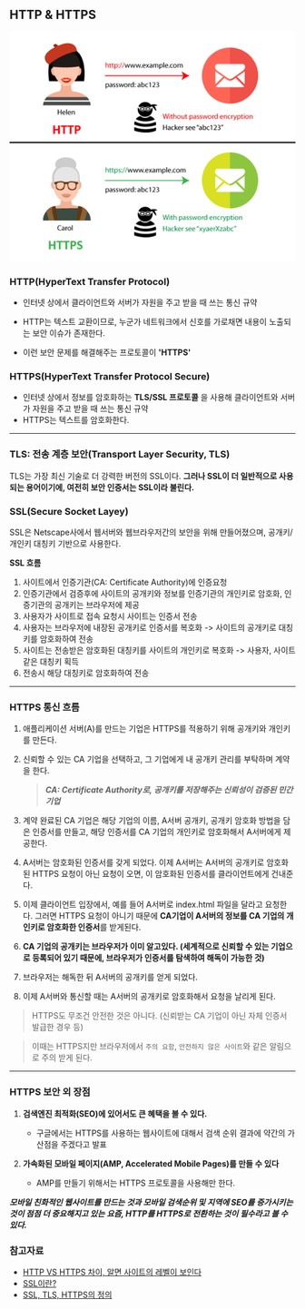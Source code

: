 ## HTTP & HTTPS

![HTTPS-1](https://github.com/Songwonseok/CS-Study/blob/main/Network/images/HTTPS-1.PNG)

### HTTP(HyperText Transfer Protocol)

- 인터넷 상에서 클라이언트와 서버가 자원을 주고 받을 때 쓰는 통신 규약

- HTTP는 텍스트 교환이므로, 누군가 네트워크에서 신호를 가로채면 내용이 노출되는 보안 이슈가 존재한다.

- 이런 보안 문제를 해결해주는 프로토콜이 **'HTTPS'**

### HTTPS(HyperText Transfer Protocol Secure)

- 인터넷 상에서 정보를 암호화하는 **TLS/SSL 프로토콜** 을 사용해 클라이언트와 서버가 자원을 주고 받을 때 쓰는 통신 규약
- HTTPS는 텍스트를 암호화한다. 


---


### TLS: 전송 계층 보안(Transport Layer Security, TLS)

TLS는 가장 최신 기술로 더 강력한 버전의 SSL이다. **그러나 SSL이 더 일반적으로 사용되는 용어이기에, 여전히 보안 인증서는 SSL이라 불린다.** 

### SSL(Secure Socket Layey)

SSL은 Netscape사에서 웹서버와 웹브라우저간의 보안을 위해 만들어졌으며, 공개키/개인키 대칭키 기반으로 사용한다.

**SSL 흐름**

1. 사이트에서 인증기관(CA: Certificate Authority)에 인증요청
2. 인증기관에서 검증후에 사이트의 공개키와 정보를 인증기관의 개인키로 암호화, 인증기관의 공개키는 브라우저에 제공
3. 사용자가 사이트로 접속 요청시 사이트는 인증서 전송
4. 사용자는 브라우저에 내장된 공개키로 인증서를 복호화 -> 사이트의 공개키로 대칭키를 암호화하여 전송
5. 사이트는 전송받은 암호화된 대칭키를 사이트의 개인키로 복호화 -> 사용자, 사이트 같은 대칭키 획득
6. 전송시 해당 대칭키로 암호화하여 전송

---



### HTTPS 통신 흐름

1. 애플리케이션 서버(A)를 만드는 기업은 HTTPS를 적용하기 위해 공개키와 개인키를 만든다.

2. 신뢰할 수 있는 CA 기업을 선택하고, 그 기업에게 내 공개키 관리를 부탁하며 계약을 한다.

   > ***CA:  Certificate Authority로, 공개키를 저장해주는 신뢰성이 검증된 민간기업***

3. 계약 완료된 CA 기업은 해당 기업의 이름, A서버 공개키, 공개키 암호화 방법을 담은 인증서를 만들고, 해당 인증서를 CA 기업의 개인키로 암호화해서 A서버에게 제공한다.

4. A서버는 암호화된 인증서를 갖게 되었다. 이제 A서버는 A서버의 공개키로 암호화된 HTTPS 요청이 아닌 요청이 오면, 이 암호화된 인증서를 클라이언트에게 건내준다.

5. 이제 클라이언트 입장에서, 예를 들어 A서버로 index.html 파일을 달라고 요청한다. 그러면 HTTPS 요청이 아니기 때문에 **CA기업이 A서버의 정보를 CA 기업의 개인키로 암호화한 인증서**를 받게된다.

6. **CA 기업의 공개키는 브라우저가 이미 알고있다. (세계적으로 신뢰할 수 있는 기업으로 등록되어 있기 때문에, 브라우저가 인증서를 탐색하여 해독이 가능한 것)**

7. 브라우저는 해독한 뒤 A서버의 공개키를 얻게 되었다. 

8. 이제 A서버와 통신할 때는 A서버의 공개키로 암호화해서 요청을 날리게 된다.



> HTTPS도 무조건 안전한 것은 아니다. (신뢰받는 CA 기업이 아닌 자체 인증서 발급한 경우 등)

> 이때는 HTTPS지만 브라우저에서 `주의 요함`, `안전하지 않은 사이트`와 같은 알림으로 주의 받게 된다.

---

### HTTPS 보안 외 장점
1. **검색엔진 최적화(SEO)에 있어서도 큰 혜택을 볼 수 있다.**
   - 구글에서는 HTTPS를 사용하는 웹사이트에 대해서 검색 순위 결과에 약간의 가산점을 주겠다고 발표

2. **가속화된 모바일 페이지(AMP, Accelerated Mobile Pages)를 만들 수 있다**
   - AMP를 만들기 위해서는 HTTPS 프로토콜을 사용해만 한다.

***모바일 친화적인 웹사이트를 만드는 것과 모바일 검색순위 및 지역에 SEO를 증가시키는 것이 점점 더 중요해지고 있는 요즘, HTTP를 HTTPS로 전환하는 것이 필수라고 볼 수 있다.***



### 참고자료

- [HTTP VS HTTPS 차이, 알면 사이트의 레벨이 보인다](http://blog.wishket.com/http-vs-https-%EC%B0%A8%EC%9D%B4-%EC%95%8C%EB%A9%B4-%EC%82%AC%EC%9D%B4%ED%8A%B8%EC%9D%98-%EB%A0%88%EB%B2%A8%EC%9D%B4-%EB%B3%B4%EC%9D%B8%EB%8B%A4/)
- [SSL이란?](https://donghwi-kim.github.io/jekyll/update/2015/02/21/SSL.html)
- [SSL, TLS, HTTPS의 정의](https://www.digicert.com/kr/what-is-ssl-tls-https/)
